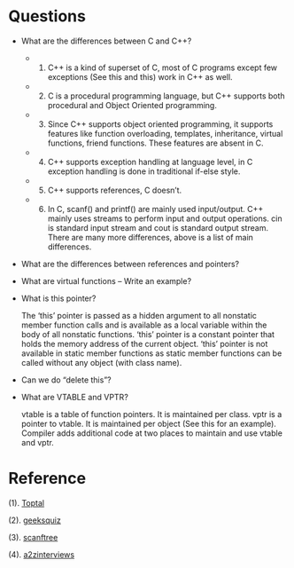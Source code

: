 # Questions
+ What are the differences between C and C++?

  + 1) C++ is a kind of superset of C, most of C programs except few exceptions (See this and this) work in C++ as well.
  + 2) C is a procedural programming language, but C++ supports both procedural and Object Oriented programming.
  + 3) Since C++ supports object oriented programming, it supports features like function overloading, templates, inheritance, virtual functions, friend functions. These features are absent in C.
  + 4) C++ supports exception handling at language level, in C exception handling is done in traditional if-else style.
  + 5) C++ supports references, C doesn’t.
  + 6) In C, scanf() and printf() are mainly used input/output. C++ mainly uses streams to perform input and output operations. cin is standard input stream and cout is standard output stream.
  There are many more differences, above is a list of main differences.

+ What are the differences between references and pointers?
+ What are virtual functions – Write an example?
+ What is this pointer?

  The ‘this’ pointer is passed as a hidden argument to all nonstatic member function calls and is available as a local variable within the body of all nonstatic functions. ‘this’ pointer is a constant pointer that holds the memory address of the current object. ‘this’ pointer is not available in static member functions as static member functions can be called without any object (with class name).

+ Can we do “delete this”?
+ What are VTABLE and VPTR?

    vtable is a table of function pointers. It is maintained per class.
    vptr is a pointer to vtable. It is maintained per object (See this for an example).
    Compiler adds additional code at two places to maintain and use vtable and vptr.

# Reference
(1). [Toptal](http://www.toptal.com/c-plus-plus/interview-questions)

(2). [geeksquiz](http://geeksquiz.com/commonly-asked-c-interview-questions-set-1/)

(3). [scanftree](http://scanftree.com/programs/c/)

(4). [a2zinterviews](http://www.a2zinterviews.com/Languages/c++/)
